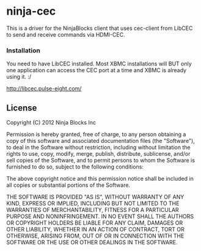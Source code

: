 ninja-cec
======

This is a driver for the NinjaBlocks client that uses cec-client from LibCEC to send and receive commands via HDMI-CEC.

### Installation
You need to have LibCEC installed. Most XBMC installations will BUT only one application can access the CEC port at a time and XBMC is already using it. :/

http://libcec.pulse-eight.com/

## License

Copyright (C) 2012 Ninja Blocks Inc

Permission is hereby granted, free of charge, to any person obtaining a copy of this software and associated documentation files (the "Software"), to deal in the Software without restriction, including without limitation the rights to use, copy, modify, merge, publish, distribute, sublicense, and/or sell copies of the Software, and to permit persons to whom the Software is furnished to do so, subject to the following conditions:

The above copyright notice and this permission notice shall be included in all copies or substantial portions of the Software.

THE SOFTWARE IS PROVIDED "AS IS", WITHOUT WARRANTY OF ANY KIND, EXPRESS OR IMPLIED, INCLUDING BUT NOT LIMITED TO THE WARRANTIES OF MERCHANTABILITY, FITNESS FOR A PARTICULAR PURPOSE AND NONINFRINGEMENT. IN NO EVENT SHALL THE AUTHORS OR COPYRIGHT HOLDERS BE LIABLE FOR ANY CLAIM, DAMAGES OR OTHER LIABILITY, WHETHER IN AN ACTION OF CONTRACT, TORT OR OTHERWISE, ARISING FROM, OUT OF OR IN CONNECTION WITH THE SOFTWARE OR THE USE OR OTHER DEALINGS IN THE SOFTWARE.
